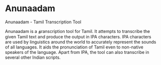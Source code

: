 Anunaadam
=========

Anunaadam - Tamil Transcription Tool

Anunaadam is a த்ranscription tool for Tamil. It attempts to transcribe the given Tamil text and produce the output in IPA characters. IPA characters are used by linguistics around the world to accurately represent the sounds of all languages. It aids the pronunciation of Tamil even to non-native speakers of the language. Apart from IPA, the tool can also transcribe in several other Indian scripts.

